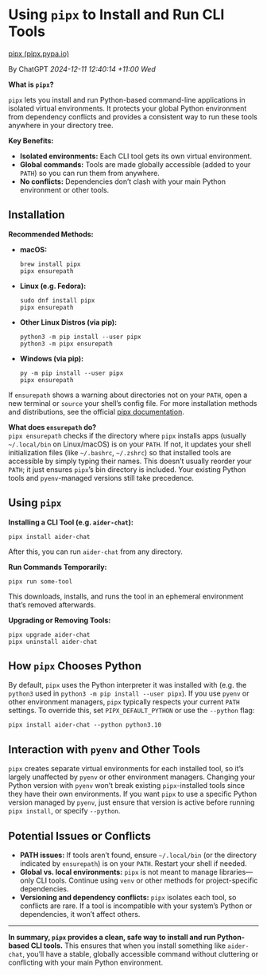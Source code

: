 # Using `pipx` to Install and Run CLI Tools

[pipx (pipx.pypa.io)](https://pipx.pypa.io/stable/)

By ChatGPT *2024-12-11 12:40:14 +11:00 Wed*

**What is `pipx`?**  

`pipx` lets you install and run Python-based command-line applications in
isolated virtual environments. It protects your global Python environment from
dependency conflicts and provides a consistent way to run these tools anywhere
in your directory tree.

**Key Benefits:**  

- **Isolated environments:** Each CLI tool gets its own virtual environment.  
- **Global commands:** Tools are made globally accessible (added to your `PATH`) so you can run them from anywhere.  
- **No conflicts:** Dependencies don’t clash with your main Python environment or other tools.

## Installation

**Recommended Methods:**  

- **macOS:**  

  ```shell
  brew install pipx
  pipx ensurepath
  ```
  
- **Linux (e.g. Fedora):**  

  ```shell
  sudo dnf install pipx
  pipx ensurepath
  ```
  
- **Other Linux Distros (via pip):**  

  ```shell
  python3 -m pip install --user pipx
  python3 -m pipx ensurepath
  ```
  
- **Windows (via pip):**  

  ```shell
  py -m pip install --user pipx
  pipx ensurepath
  ```
  
If `ensurepath` shows a warning about directories not on your `PATH`, open a new terminal or `source` your shell’s config file. For more installation methods and distributions, see the official [pipx documentation](https://pipx.pypa.io/stable/installation/).

**What does `ensurepath` do?**  
`pipx ensurepath` checks if the directory where `pipx` installs apps (usually `~/.local/bin` on Linux/macOS) is on your `PATH`. If not, it updates your shell initialization files (like `~/.bashrc`, `~/.zshrc`) so that installed tools are accessible by simply typing their names. This doesn’t usually reorder your `PATH`; it just ensures `pipx`’s bin directory is included. Your existing Python tools and `pyenv`-managed versions still take precedence.

## Using `pipx`

**Installing a CLI Tool (e.g. `aider-chat`):**  

```shell
pipx install aider-chat
```

After this, you can run `aider-chat` from any directory.

**Run Commands Temporarily:**  

```shell
pipx run some-tool
```

This downloads, installs, and runs the tool in an ephemeral environment that’s removed afterwards.

**Upgrading or Removing Tools:**  

```shell
pipx upgrade aider-chat
pipx uninstall aider-chat
```

## How `pipx` Chooses Python

By default, `pipx` uses the Python interpreter it was installed with (e.g. the `python3` used in `python3 -m pip install --user pipx`). If you use `pyenv` or other environment managers, `pipx` typically respects your current `PATH` settings. To override this, set `PIPX_DEFAULT_PYTHON` or use the `--python` flag:

```shell
pipx install aider-chat --python python3.10
```

## Interaction with `pyenv` and Other Tools

`pipx` creates separate virtual environments for each installed tool, so it’s largely unaffected by `pyenv` or other environment managers. Changing your Python version with `pyenv` won’t break existing `pipx`-installed tools since they have their own environments. If you want `pipx` to use a specific Python version managed by `pyenv`, just ensure that version is active before running `pipx install`, or specify `--python`.

## Potential Issues or Conflicts

- **PATH issues:** If tools aren’t found, ensure `~/.local/bin` (or the directory indicated by `ensurepath`) is on your `PATH`. Restart your shell if needed.
- **Global vs. local environments:** `pipx` is not meant to manage libraries—only CLI tools. Continue using `venv` or other methods for project-specific dependencies.
- **Versioning and dependency conflicts:** `pipx` isolates each tool, so conflicts are rare. If a tool is incompatible with your system’s Python or dependencies, it won’t affect others.

---

**In summary, `pipx` provides a clean, safe way to install and run Python-based CLI tools.** This ensures that when you install something like `aider-chat`, you’ll have a stable, globally accessible command without cluttering or conflicting with your main Python environment.

